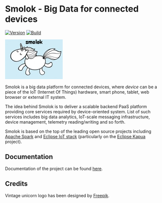 # Smolok - Big Data for connected devices

[![Version](https://img.shields.io/badge/smolok-0.0.8-blue.svg)](https://github.com/smolok/smolok/releases)
[![Build](https://api.travis-ci.org/smolok/smolok.svg)](https://travis-ci.org/smolok/smolok/)

[![Build](smolok.png)](https://github.com/smolok/smolok)

Smolok is a big data platform for connected devices, where *device* can be a piece of the IoT (Internet Of Things) hardware,
smart phone, tablet, web browser or external IT system.

The idea behind Smolok is to deliver a scalable backend PaaS platform providing core services required by
device-oriented system. List of such services includes big data analytics, IoT-scale messaging infrastructure,
device management, telemetry reading/writing and so forth.

Smolok is based on the top of the leading open source projects including [Apache Spark](http://spark.apache.org) and
[Eclipse IoT stack](http://iot.eclipse.org) (particularly on the [Eclipse Kapua](https://projects.eclipse.org/proposals/eclipse-kapua) project).

## Documentation

Documentation of the project can be found [here](documentation.md).

## Credits

Vintage unicorn logo has been designed by [Freepik](http://www.freepik.com/free-photos-vectors/vintage).
